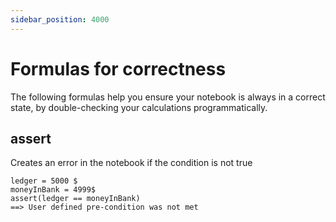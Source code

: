 ```yaml
---
sidebar_position: 4000
---
```


# Formulas for correctness

The following formulas help you ensure your notebook is always in a correct state, by double-checking your calculations programmatically.

## assert

Creates an error in the notebook if the condition is not true

```deci live
ledger = 5000 $
moneyInBank = 4999$
assert(ledger == moneyInBank)
==> User defined pre-condition was not met
```
